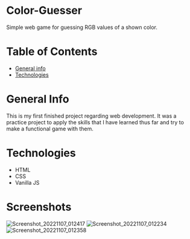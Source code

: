 # Color-Guesser
Simple web game for guessing RGB values of a shown color.
# Table of Contents
* [General info](#general-info)
* [Technologies](#technologies)

# General Info
This is my first finished project regarding web development. It was a practice project to apply the skills that I have learned thus far and try to make a functional game with them. 
# Technologies
* HTML
* CSS
* Vanilla JS

# Screenshots

![Screenshot_20221107_012417](https://user-images.githubusercontent.com/116683338/200203993-be368f2f-1e7c-409e-9cb1-6433294230e2.png)
![Screenshot_20221107_012234](https://user-images.githubusercontent.com/116683338/200203987-afcd3b77-f67e-4d19-991f-8088f3c8f14a.png)
![Screenshot_20221107_012358](https://user-images.githubusercontent.com/116683338/200203992-fafe4b19-8a54-4284-9259-146b3a2dd3e8.png)
